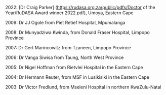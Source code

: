 2022: [Dr Craig Parker] (https://rudasa.org.za/public/pdfs/Doctor of the Year/RuDASA Award winner 2022.pdf), Umoya, Eastern Cape 

2009: Dr JJ Ogole from Piet Retief Hospital, Mpumalanga

2008: Dr Munyadziwa Kwinda, from Donald Fraser Hospital, Limpopo Province

2007: Dr Gert Marincowitz from Tzaneen, Limpopo Province

2006: Dr Vanga Siwisa from Taung, North West Province

2005: Dr Nigel Hoffman from Rietvlei Hospital in the Eastern Cape

2004: Dr Hermann Reuter, from MSF in Lusikisiki in the Eastern Cape

2003: Dr Victor Fredlund, from Mseleni Hospital in northern KwaZulu-Natal

<!-- This is a comment and is not displayed on the website. Do not alter this text between arrows (->).
    To change the content in this file, simply retype/ copy+paste any text above, as you would in a normal text file/ word document. 

    Please refer to the "HOW TO USE" or "HOW TO USE SHORT" files for more information. -->
